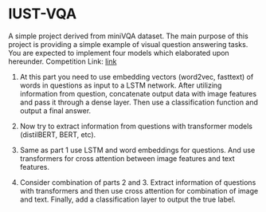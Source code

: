 # IUST-VQA
A simple project derived from miniVQA dataset. The main purpose of this project is providing a simple example of visual question answering tasks. You are expected to implement four models which elaborated upon hereunder.
Competition Link: [link](https://www.kaggle.com/competitions/minivqaiust/overview)
1. At this part you need to use embedding vectors (word2vec, fasttext) of words in questions as input to a LSTM network. After utilizing information from question, concatenate output data with image features and pass it through a dense layer. Then use a classification function and output a final answer.

2. Now try to extract information from questions with transformer models (distilBERT, BERT, etc).

3. Same as part 1 use LSTM and word embeddings for questions. And use transformers for cross attention between image features and text features.

4. Consider combination of parts 2 and 3. Extract information of questions with transformers and then use cross attention for combination of image and text. Finally, add a classification layer to output the true label.
